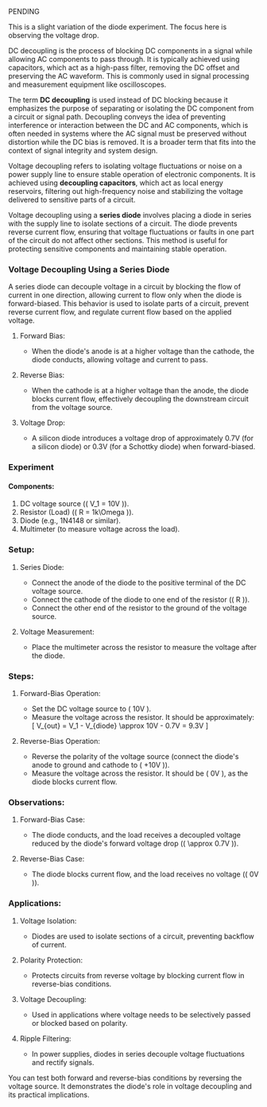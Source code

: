 PENDING

This is a slight variation of the diode experiment. The focus here is observing the voltage drop.

DC decoupling is the process of blocking DC components in a signal while allowing AC components to pass through. It is typically achieved using capacitors, which act as a high-pass filter, removing the DC offset and preserving the AC waveform. This is commonly used in signal processing and measurement equipment like oscilloscopes.

The term **DC decoupling** is used instead of DC blocking because it emphasizes the purpose of separating or isolating the DC component from a circuit or signal path. Decoupling conveys the idea of preventing interference or interaction between the DC and AC components, which is often needed in systems where the AC signal must be preserved without distortion while the DC bias is removed. It is a broader term that fits into the context of signal integrity and system design.

Voltage decoupling refers to isolating voltage fluctuations or noise on a power supply line to ensure stable operation of electronic components. It is achieved using **decoupling capacitors**, which act as local energy reservoirs, filtering out high-frequency noise and stabilizing the voltage delivered to sensitive parts of a circuit.

Voltage decoupling using a **series diode** involves placing a diode in series with the supply line to isolate sections of a circuit. The diode prevents reverse current flow, ensuring that voltage fluctuations or faults in one part of the circuit do not affect other sections. This method is useful for protecting sensitive components and maintaining stable operation.

### Voltage Decoupling Using a Series Diode

A series diode can decouple voltage in a circuit by blocking the flow of current in one direction, allowing current to flow only when the diode is forward-biased. This behavior is used to isolate parts of a circuit, prevent reverse current flow, and regulate current flow based on the applied voltage.

1. Forward Bias:
   - When the diode's anode is at a higher voltage than the cathode, the diode conducts, allowing voltage and current to pass.

2. Reverse Bias:
   - When the cathode is at a higher voltage than the anode, the diode blocks current flow, effectively decoupling the downstream circuit from the voltage source.

3. Voltage Drop:
   - A silicon diode introduces a voltage drop of approximately 0.7V (for a silicon diode) or 0.3V (for a Schottky diode) when forward-biased.

### Experiment

#### Components:

1. DC voltage source (\( V_1 = 10V \)).
2. Resistor (Load) (\( R = 1k\Omega \)).
3. Diode (e.g., 1N4148 or similar).
4. Multimeter (to measure voltage across the load).

### Setup:

1. Series Diode:
   - Connect the anode of the diode to the positive terminal of the DC voltage source.
   - Connect the cathode of the diode to one end of the resistor (\( R \)).
   - Connect the other end of the resistor to the ground of the voltage source.

2. Voltage Measurement:
   - Place the multimeter across the resistor to measure the voltage after the diode.

### Steps:

1. Forward-Bias Operation:
   - Set the DC voltage source to \( 10V \).
   - Measure the voltage across the resistor. It should be approximately:
     \[
     V_{out} = V_1 - V_{diode} \approx 10V - 0.7V = 9.3V
     \]

2. Reverse-Bias Operation:
   - Reverse the polarity of the voltage source (connect the diode's anode to ground and cathode to \( +10V \)).
   - Measure the voltage across the resistor. It should be \( 0V \), as the diode blocks current flow.

### Observations:

1. Forward-Bias Case:
   - The diode conducts, and the load receives a decoupled voltage reduced by the diode's forward voltage drop (\( \approx 0.7V \)).

2. Reverse-Bias Case:
   - The diode blocks current flow, and the load receives no voltage (\( 0V \)).

### Applications:

1. Voltage Isolation:
   - Diodes are used to isolate sections of a circuit, preventing backflow of current.

2. Polarity Protection:
   - Protects circuits from reverse voltage by blocking current flow in reverse-bias conditions.

3. Voltage Decoupling:
   - Used in applications where voltage needs to be selectively passed or blocked based on polarity.

4. Ripple Filtering:
   - In power supplies, diodes in series decouple voltage fluctuations and rectify signals.

You can test both forward and reverse-bias conditions by reversing the voltage source. It demonstrates the diode's role in voltage decoupling and its practical implications.
